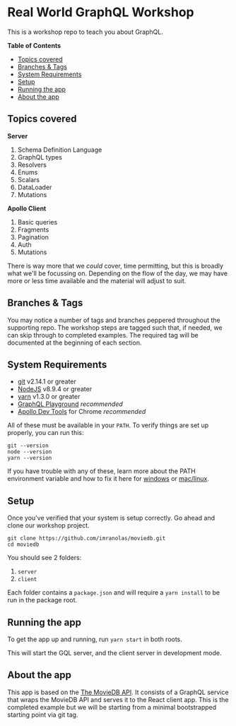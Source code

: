 # Real World GraphQL Workshop

This is a workshop repo to teach you about GraphQL.

<!-- START doctoc generated TOC please keep comment here to allow auto update -->
<!-- DON'T EDIT THIS SECTION, INSTEAD RE-RUN doctoc TO UPDATE -->
**Table of Contents**

- [Topics covered](#topics-covered)
- [Branches & Tags](#branches--tags)
- [System Requirements](#system-requirements)
- [Setup](#setup)
- [Running the app](#running-the-app)
- [About the app](#about-the-app)

<!-- END doctoc generated TOC please keep comment here to allow auto update -->

## Topics covered

**Server**
  1. Schema Definition Language
  2. GraphQL types
  3. Resolvers
  4. Enums
  5. Scalars
  6. DataLoader
  7. Mutations

**Apollo Client**
  1. Basic queries
  2. Fragments
  3. Pagination
  4. Auth
  5. Mutations

There is way more that we _could_ cover, time permitting, but this is broadly what we'll be focussing on. Depending on the flow of the day, we may have more or less time available and the material will adjust to suit.

## Branches & Tags

You may notice a number of tags and branches peppered throughout the supporting repo. The workshop steps are tagged such that, if needed, we can skip through to completed examples. The required tag will be documented at the beginning of each section.

## System Requirements

* [git][git] v2.14.1 or greater
* [NodeJS][node] v8.9.4 or greater
* [yarn][yarn] v1.3.0 or greater
* [GraphQL Playground][gqlplayground] _recommended_
* [Apollo Dev Tools][apollodevtools] for Chrome _recommended_



All of these must be available in your `PATH`. To verify things are set up
properly, you can run this:

```
git --version
node --version
yarn --version
```

If you have trouble with any of these, learn more about the PATH environment
variable and how to fix it here for [windows](https://www.howtogeek.com/118594/how-to-edit-your-system-path-for-easy-command-line-access/) or
[mac/linux](http://stackoverflow.com/a/24322978/971592).


## Setup

Once you've verified that your system is setup correctly. Go ahead and clone our workshop project.

```
git clone https://github.com/imranolas/moviedb.git
cd moviedb
```

You should see 2 folders:
  1. `server`
  2. `client`

Each folder contains a `package.json` and will require a `yarn install` to be run in the package root.

## Running the app

To get the app up and running, run `yarn start` in both roots.

This will start the GQL server, and the client server in development mode.

## About the app

This app is based on the [The MovieDB API](moviedb). It consists of a GraphQL service that wraps the MovieDB API and serves it to the React client app. This is the completed example but we will be starting from a minimal bootstrapped starting point via git tag.

[moviedb]: https://www.themoviedb.org/
[yarn]: https://yarnpkg.com/
[node]: https://nodejs.org
[git]: https://git-scm.com/
[gqlplayground]: https://github.com/graphcool/graphql-playground
[apollodevtools]: https://chrome.google.com/webstore/detail/apollo-client-developer-t/jdkknkkbebbapilgoeccciglkfbmbnfm